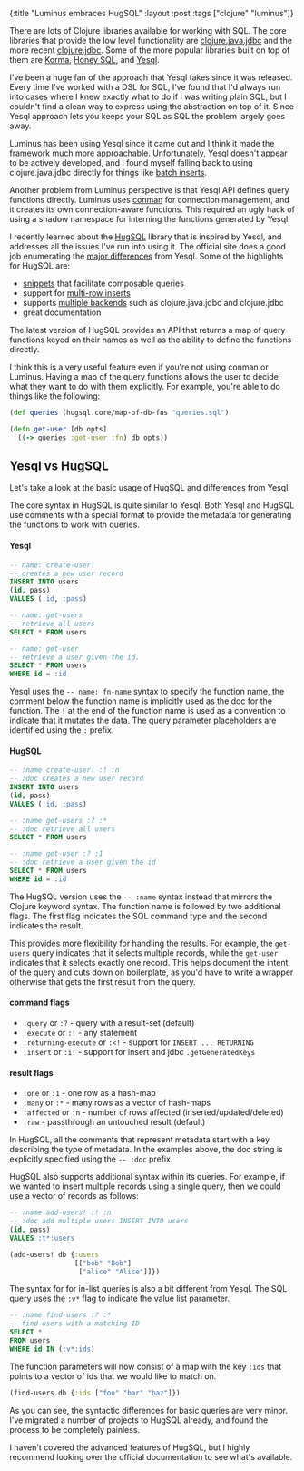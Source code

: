 {:title "Luminus embraces HugSQL"
 :layout :post
 :tags ["clojure" "luminus"]}

There are lots of Clojure libraries available for working with SQL. The core libraries that provide the low level functionality are [clojure.java.jdbc](https://github.com/clojure/java.jdbc) and the more recent [clojure.jdbc](https://github.com/funcool/clojure.jdbc). Some of the more popular libraries built on top of them are [Korma](https://github.com/korma/Korma), [Honey SQL](https://github.com/jkk/honeysql), and [Yesql](https://github.com/krisajenkins/yesql). 
 
I've been a huge fan of the approach that Yesql takes since it was released. Every time I've worked with a DSL for SQL, I've found that I'd always run into cases where I knew exactly what to do if I was writing plain SQL, but I couldn't find a clean way to express using the abstraction on top of it. Since Yesql approach lets you keeps your SQL as SQL the problem largely goes away.

Luminus has been using Yesql since it came out and I think it made the framework much more approachable. Unfortunately, Yesql doesn't appear to be actively developed, and I found myself falling back to using clojure.java.jdbc directly for things like [batch inserts](https://github.com/krisajenkins/yesql/issues/51).

Another problem from Luminus perspective is that Yesql API defines query functions directly. Luminus uses [conman](https://github.com/luminus-framework/conman) for connection management, and it creates its own connection-aware functions. This required an ugly hack of using a shadow namespace for interning the functions generated by Yesql.

I recently learned about the [HugSQL](http://www.hugsql.org/) library that is inspired by Yesql, and addresses all the issues I've run into using it. The official site does a good job enumerating the [major differences](http://www.hugsql.org/#faq-yesql) from Yesql. Some of the highlights for HugSQL are:

* [snippets](http://www.hugsql.org/#using-snippets) that facilitate composable queries
* support for [multi-row inserts](http://www.hugsql.org/#using-insert)
* supports [multiple backends](http://www.hugsql.org/#adapter) such as clojure.java.jdbc and clojure.jdbc
* great documentation

The latest version of HugSQL provides an API that returns a map of query functions keyed on their names as well as the ability to define the functions directly.

I think this is a very useful feature even if you're not using conman or Luminus. Having a map of the query functions allows the user to decide what they want to do with them explicitly. For example, you're able to do things like the following:

```clojure
(def queries (hugsql.core/map-of-db-fns "queries.sql")

(defn get-user [db opts]
  ((-> queries :get-user :fn) db opts))
```

## Yesql vs HugSQL

Let's take a look at the basic usage of HugSQL and differences from Yesql.

The core syntax in HugSQL is quite similar to Yesql. Both Yesql and HugSQL use comments with a special format to provide the metadata for generating the functions to work with queries.

#### Yesql

```sql
-- name: create-user!
-- creates a new user record
INSERT INTO users
(id, pass)
VALUES (:id, :pass)

-- name: get-users
-- retrieve all users
SELECT * FROM users

-- name: get-user
-- retrieve a user given the id.
SELECT * FROM users
WHERE id = :id
```

Yesql uses the `-- name: fn-name` syntax to specify the function name, the comment below the function name is implicitly used as the doc for the function. The `!` at the end of the function name is used as a convention to indicate that it mutates the data. The query parameter placeholders are identified using the `:` prefix.

#### HugSQL
```sql
-- :name create-user! :! :n
-- :doc creates a new user record
INSERT INTO users
(id, pass)
VALUES (:id, :pass)

-- :name get-users :? :*
-- :doc retrieve all users
SELECT * FROM users

-- :name get-user :? :1
-- :doc retrieve a user given the id
SELECT * FROM users
WHERE id = :id
```

The HugSQL version uses the `-- :name` syntax instead that mirrors the Clojure keyword syntax. The function name is followed by two additional flags. The first flag indicates the SQL command type and the second indicates the result.

This provides more flexibility for handling the results. For example, the `get-users` query indicates that it selects multiple records, while the `get-user` indicates that it selects exactly one record. This helps document the intent of the query and cuts down on boilerplate, as you'd have to write a wrapper otherwise that gets the first result from the query.

#### command flags

* `:query` or `:?` - query with a result-set (default)
* `:execute` or `:!` - any statement
* `:returning-execute` or `:<!` - support for `INSERT ... RETURNING`
* `:insert` or `:i!` - support for insert and jdbc `.getGeneratedKeys`

#### result flags

* `:one` or `:1` - one row as a hash-map
* `:many` or `:*` - many rows as a vector of hash-maps
* `:affected` or `:n` - number of rows affected (inserted/updated/deleted)
* `:raw` - passthrough an untouched result (default)

In HugSQL, all the comments that represent metadata start with a key describing the type of metadata. In the examples above, the doc string is explicitly specified using the `-- :doc` prefix.

HugSQL also supports additional syntax within its queries. For example, if we wanted to insert multiple records using a single query, then we could use a vector of records as follows:

```sql
-- :name add-users! :! :n
-- :doc add multiple users INSERT INTO users
(id, pass)
VALUES :t*:users
```

```clojure
(add-users! db {:users
                [["bob" "Bob"]
                 ["alice" "Alice"]]})
```

The syntax for for in-list queries is also a bit different from Yesql. The SQL query uses the `:v*` flag to indicate the value list parameter.

```sql
-- :name find-users :? :*
-- find users with a matching ID
SELECT *
FROM users
WHERE id IN (:v*:ids)
```

The function parameters will now consist of a map with the key `:ids` that points to a vector of ids that we would like to match on.

```clojure
(find-users db {:ids ["foo" "bar" "baz"]})
```

As you can see, the syntactic differences for basic queries are very minor. I've migrated a number of projects to HugSQL already, and found the process to be completely painless.

I haven't covered the advanced features of HugSQL, but I highly recommend looking over the official documentation to see what's available.


